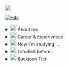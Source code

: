 <img src="https://capsule-render.vercel.app/api?type=transparent&color=auto&height=200&section=header&text=Hello%20I'm%20Joongwon!&fontSize=50" />

[![Hits](https://hits.seeyoufarm.com/api/count/incr/badge.svg?url=https%3A%2F%2Fgithub.com%2FjoongwonLee&count_bg=%23E975FF&title_bg=%23555555&icon=&icon_color=%23E7E7E7&title=hits&edge_flat=false)](https://hits.seeyoufarm.com)


<details>
<summary>
  <img src="https://raw.githubusercontent.com/Tarikul-Islam-Anik/Animated-Fluent-Emojis/master/Emojis/Hand%20gestures/Hand%20with%20Fingers%20Splayed%20Medium-Light%20Skin%20Tone.png" alt="Hand with Fingers Splayed Medium-Light Skin Tone" width="20" height="20" /> About me
</summary>
   <br>

I'm a developer interested in the **BackEnd** and **DevOps**. <br>
I'm growing into a **broad-sighted** developer who understands both the FrontEnd and BackEnd. <br>
In addition to **hard skills**, constantly think about and develop **soft skills** including **project leading**.


</details>

<details>
<summary>
  <img src="https://raw.githubusercontent.com/Tarikul-Islam-Anik/Animated-Fluent-Emojis/master/Emojis/Objects/Laptop.png" alt="Laptop" width="20" height="20" /> Career & Experiences
</summary>
   <br>

- SeSAC iOS 앱 개발자 데뷔 과정 2기 (2022.07 ~ 2022.12)
- (주)넛지헬스케어 iOS 인턴 (2022.12 ~ 2023.02)
- SSAFY 10기 Mobile 트랙 (2023.07 ~ 2024.06)


</details>


<details>
<summary>
  <img src="https://raw.githubusercontent.com/Tarikul-Islam-Anik/Animated-Fluent-Emojis/master/Emojis/Hand%20gestures/Brain.png" alt="Brain" width="20" height="20" /> Now I'm studying ... 
</summary>
<br>

![java](https://img.shields.io/badge/Java-ED8B00?style=for-the-badge&logo=openjdk&logoColor=white) ![Spring](https://img.shields.io/badge/Spring-6DB33F?&style=for-the-badge&logo=Spring&logoColor=white) ![SpringBoot](https://img.shields.io/badge/SpringBoot-6DB33F?style=for-the-badge&logo=SpringBoot&logoColor=61DAFB) <br>
![Amazon AWS](https://img.shields.io/badge/AWS-232F3E?&style=for-the-badge&logo=AmazonAWS&logoColor=white) ![Docker](https://img.shields.io/badge/Docker-2496ED?&style=for-the-badge&logo=Docker&logoColor=white) ![Jenkins](https://img.shields.io/badge/Jenkins-D24939?&style=for-the-badge&logo=Jenkins&logoColor=white)

</details>

<details>
<summary>
  <img src="https://raw.githubusercontent.com/Tarikul-Islam-Anik/Animated-Fluent-Emojis/master/Emojis/Smilies/Beaming%20Face%20with%20Smiling%20Eyes.png" alt="Beaming Face with Smiling Eyes" width="20" height="20" /> I studied before... 
</summary>
<br>

![iOS](https://img.shields.io/badge/iOS-000000?style=for-the-badge&logo=iOS&logoColor=white) ![Flutter](https://img.shields.io/badge/Flutter-02569B?&style=for-the-badge&logo=Flutter&logoColor=white) ![Android](https://img.shields.io/badge/Android-34A853?style=for-the-badge&logo=Android&logoColor=61DAFB) <br>
![Swift](https://img.shields.io/badge/Swift-F05138?&style=for-the-badge&logo=Swift&logoColor=white) ![Dart](https://img.shields.io/badge/Dart-0175C2?&style=for-the-badge&logo=Dart&logoColor=white) ![Kotlin](https://img.shields.io/badge/Kotlin-7F52FF?&style=for-the-badge&logo=Kotlin&logoColor=white)

</details>

<details>
<summary>
  <img src="https://raw.githubusercontent.com/Tarikul-Islam-Anik/Animated-Fluent-Emojis/master/Emojis/Activities/Trophy.png" alt="Trophy" width="20" height="20" /> Baekjoon Tier
</summary>
<br>

[![Solved.ac Profile](http://mazassumnida.wtf/api/generate_badge?boj=wnddnjs823)](https://solved.ac/wnddnjs823)<br/>

</details>

